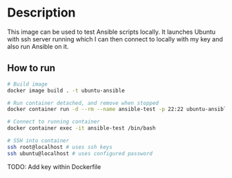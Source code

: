 # Description
This image can be used to test Ansible scripts locally. It launches Ubuntu with ssh server running which I can then connect to locally with my key and also run Ansible on it.

## How to run

```bash
# Build image
docker image build . -t ubuntu-ansible

# Run container detached, and remove when stopped
docker container run -d --rm --name ansible-test -p 22:22 ubuntu-ansible

# Connect to running container
docker container exec -it ansible-test /bin/bash

# SSH into container
ssh root@localhost # uses ssh keys
ssh ubuntu@localhost # uses configured password
```

TODO: Add key within Dockerfile
